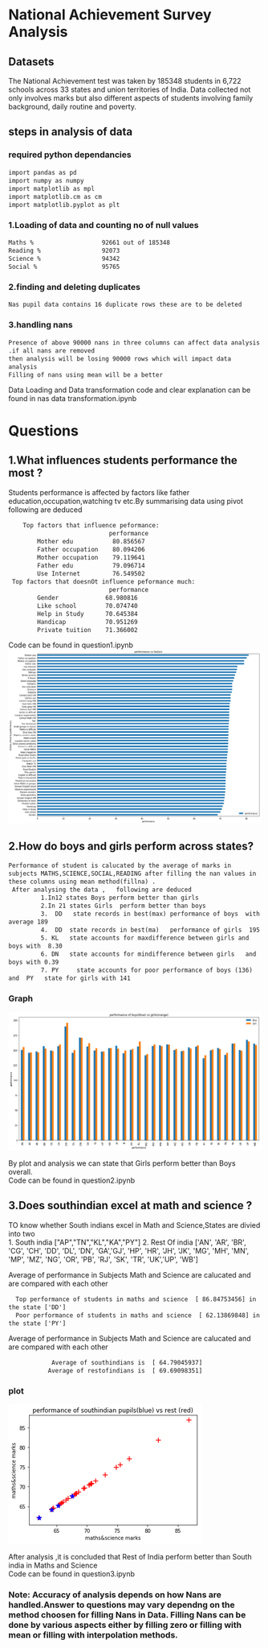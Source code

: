 
# National Achievement Survey Analysis


## Datasets

The National Achievement test was taken by 185348 students in 6,722 schools across 33 states and union territories of India. 
Data collected not only involves marks but also different aspects of students  involving family background, daily routine and poverty.
      
## steps in analysis of data

### required python dependancies
    import pandas as pd    
    import numpy as numpy           
    import matplotlib as mpl           
    import matplotlib.cm as cm          
    import matplotlib.pyplot as plt     

### 1.Loading  of data and counting no of null values 
    Maths %                   92661 out of 185348           
    Reading %                 92073           
    Science %                 94342      
    Social %                  95765        
### 2.finding and deleting duplicates
    Nas pupil data contains 16 duplicate rows these are to be deleted 
 

### 3.handling nans
    Presence of above 90000 nans in three columns can affect data analysis .if all nans are removed 
    then analysis will be losing 90000 rows which will impact data analysis                             
    Filling of nans using mean will be a better                         
Data Loading and Data transformation code and clear explanation can  be found in nas data transformation.ipynb
# Questions       
## 1.What influences students performance the most ?                                
  Students performance is affected by factors like father education,occupation,watching tv etc.By summarising data using pivot following are deduced       
  
        Top factors that influence peformance:                       
                                performance                   
            Mother edu           80.856567 
            Father occupation    80.094206         
            Mother occupation    79.119641      
            Father edu           79.096714            
            Use Internet         76.549502           
     Top factors that doesnOt influence peformance much:            
                                performance          
            Gender             68.980816            
            Like school        70.074740            
            Help in Study      70.645384         
            Handicap           70.951269          
            Private tuition    71.366002                   
Code can be found in question1.ipynb              
![alt text](factor.png "performance of students vs Factors")           


## 2.How do boys and girls perform across states?                                

    Performance of student is calucated by the average of marks in subjects MATHS,SCIENCE,SOCIAL,READING after filling the nan values in these columns using mean method(fillna) .                           
     After analysing the data ,   following are deduced                                        
             1.In12 states Boys perform better than girls            
             2.In 21 states Girls  perform better than boys                    
             3.  DD   state records in best(max) performance of boys  with average 189             
             4.  DD  state records in best(ma)   performance of girls  195                
             5. KL   state accounts for maxdifference between girls and boys with  8.30    
             6. DN   state accounts for mindifference between girls   and boys with 0.39    
             7. PY     state accounts for poor performance of boys (136) and  PY   state for girls with 141       
   
    

### Graph
![alt text](performance.png "perfoormance of boys and girls")

By plot  and analysis  we can state that  Girls perform better than Boys  overall.         
Code can be found in question2.ipynb
## 3.Does southindian excel at math and science ?

TO know whether South indians excel in Math and Science,States are divied into two        
    1. South india  ["AP","TN","KL","KA","PY"]
    2. Rest Of india ['AN',  'AR', 'BR', 'CG', 'CH', 'DD', 'DL', 'DN', 'GA','GJ', 'HP', 'HR',
       'JH', 'JK',  'MG', 'MH', 'MN', 'MP', 'MZ', 'NG', 'OR', 'PB',  'RJ', 'SK',  'TR', 'UK','UP', 'WB']
 
   Average of performance in Subjects Math and Science are calucated  and are compared with each other 
   
      Top performance of students in maths and science  [ 86.84753456] in the state ['DD']    
      Poor performance of students in maths and science  [ 62.13869848] in the state ['PY']       
   Average of performance in Subjects Math and Science are calucated  and are compared with each other    
   
                Average of southindians is  [ 64.79045937] 
               Average of restofindians is  [ 69.69098351] 

 

      
### plot
![alt text](mSc.png "southindians(blue) vs rest indians performance in maths and science")           

After analysis ,it is concluded that Rest of India perform better than South india in Maths and Science                          
Code can be found in question3.ipynb

### Note: Accuracy of analysis depends on how Nans are handled.Answer to questions may vary dependng on the method choosen for filling Nans in Data. Filling Nans can be done by various aspects either by filling zero or filling with mean or filling with interpolation methods.
